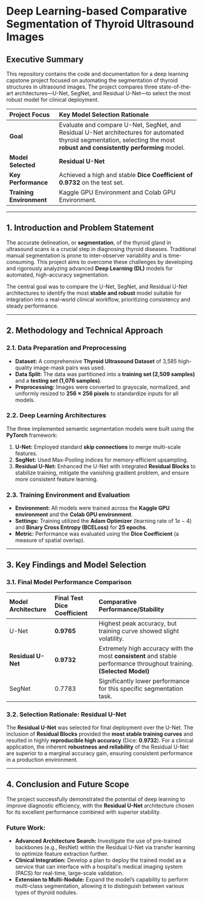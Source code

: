 # Deep Learning-based Comparative Segmentation of Thyroid Ultrasound Images

## Executive Summary

This repository contains the code and documentation for a deep learning capstone project focused on automating the segmentation of thyroid structures in ultrasound images. The project compares three state-of-the-art architectures—U-Net, SegNet, and Residual U-Net—to select the most robust model for clinical deployment.

| **Project Focus** | **Key Model Selection Rationale** |
| :--- | :--- |
| **Goal** | Evaluate and compare U-Net, SegNet, and Residual U-Net architectures for automated thyroid segmentation, selecting the most **robust and consistently performing** model. |
| **Model Selected** | **Residual U-Net** |
| **Key Performance** | Achieved a high and stable **Dice Coefficient of 0.9732** on the test set. |
| **Training Environment** | Kaggle GPU Environment and Colab GPU Environment. |

***

## 1. Introduction and Problem Statement

The accurate delineation, or **segmentation**, of the thyroid gland in ultrasound scans is a crucial step in diagnosing thyroid diseases. Traditional manual segmentation is prone to inter-observer variability and is time-consuming. This project aims to overcome these challenges by developing and rigorously analyzing advanced **Deep Learning (DL)** models for automated, high-accuracy segmentation.

The central goal was to compare the U-Net, SegNet, and Residual U-Net architectures to identify the most **stable and robust** model suitable for integration into a real-world clinical workflow, prioritizing consistency and steady performance.

***

## 2. Methodology and Technical Approach

### 2.1. Data Preparation and Preprocessing

* **Dataset:** A comprehensive **Thyroid Ultrasound Dataset** of 3,585 high-quality image-mask pairs was used.
* **Data Split:** The data was partitioned into a **training set (2,509 samples)** and a **testing set (1,076 samples)**.
* **Preprocessing:** Images were converted to grayscale, normalized, and uniformly resized to **$256 \times 256$ pixels** to standardize inputs for all models.

### 2.2. Deep Learning Architectures

The three implemented semantic segmentation models were built using the **PyTorch** framework:
1.  **U-Net:** Employed standard **skip connections** to merge multi-scale features.
2.  **SegNet:** Used Max-Pooling indices for memory-efficient upsampling.
3.  **Residual U-Net:** Enhanced the U-Net with integrated **Residual Blocks** to stabilize training, mitigate the vanishing gradient problem, and ensure more consistent feature learning.

### 2.3. Training Environment and Evaluation

* **Environment:** All models were trained across the **Kaggle GPU environment** and the **Colab GPU environment**.
* **Settings:** Training utilized the **Adam Optimizer** (learning rate of $1e-4$) and **Binary Cross Entropy (BCELoss)** for **25 epochs**.
* **Metric:** Performance was evaluated using the **Dice Coefficient** (a measure of spatial overlap).

***

## 3. Key Findings and Model Selection

### 3.1. Final Model Performance Comparison

| Model Architecture | Final Test Dice Coefficient | Comparative Performance/Stability |
| :--- | :--- | :--- |
| U-Net | **0.9765** | Highest peak accuracy, but training curve showed slight volatility. |
| **Residual U-Net** | **0.9732** | Extremely high accuracy with the most **consistent** and stable performance throughout training. **(Selected Model)** |
| SegNet | 0.7783 | Significantly lower performance for this specific segmentation task. |

### 3.2. Selection Rationale: Residual U-Net

The **Residual U-Net** was selected for final deployment over the U-Net. The inclusion of **Residual Blocks** provided the **most stable training curves** and resulted in highly **reproducible high accuracy** (Dice: **0.9732**). For a clinical application, the inherent **robustness and reliability** of the Residual U-Net are superior to a marginal accuracy gain, ensuring consistent performance in a production environment.

***

## 4. Conclusion and Future Scope

The project successfully demonstrated the potential of deep learning to improve diagnostic efficiency, with the **Residual U-Net** architecture chosen for its excellent performance combined with superior stability.

### Future Work:
* **Advanced Architecture Search:** Investigate the use of pre-trained backbones (e.g., ResNet) within the Residual U-Net via transfer learning to optimize feature extraction further.
* **Clinical Integration:** Develop a plan to deploy the trained model as a service that can interface with a hospital's medical imaging system (PACS) for real-time, large-scale validation.
* **Extension to Multi-Nodule:** Expand the model’s capability to perform multi-class segmentation, allowing it to distinguish between various types of thyroid nodules.
